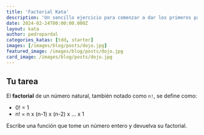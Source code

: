 ```yaml
---
title: 'Factorial Kata'
description: 'Un sencillo ejercicio para comenzar a dar los primeros pasos con test-driven development.'
date: 2024-02-24T00:00:00.000Z
layout: kata
author: pedropardal
categories_katas: [tdd, starter]
images: [/images/blog/posts/dojo.jpg]
featured_image: /images/blog/posts/dojo.jpg
card_image: /images/blog/posts/dojo.jpg
---
```


## Tu tarea

El **factorial** de un número natural, también notado como `n!`, se define como:

- 0! = 1
- n! = n x (n-1) x (n-2) x ... x 1

Escribe una función que tome un número entero y devuelva su factorial.
